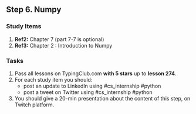 ## Step 6. Numpy

### Study Items
  1. **Ref2:** Chapter 7 (part 7-7 is optional)
  2. **Ref3:** Chapter 2 : Introduction to Numpy

### Tasks
 1. Pass all lessons on TypingClub.com **with 5 stars** up to **lesson 274**.
 3. For each study item you should:  
     - post an update to LinkedIn using #cs_internship #python  
     - post a tweet on Twitter using #cs_internship #python
 4. You should give a 20-min presentation about the content of this step, on Twitch platform.
